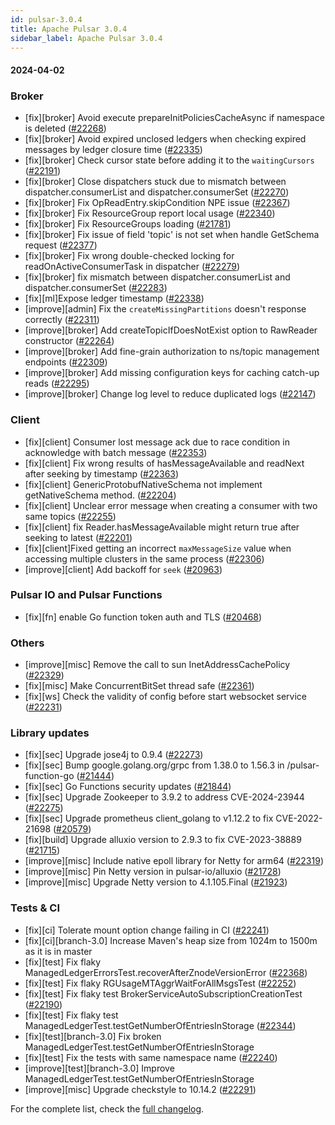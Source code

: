 ```yaml
---
id: pulsar-3.0.4
title: Apache Pulsar 3.0.4
sidebar_label: Apache Pulsar 3.0.4
---
```


#### 2024-04-02

### Broker

- [fix][broker] Avoid execute prepareInitPoliciesCacheAsync if namespace is deleted ([#22268](https://github.com/apache/pulsar/pull/22268))
- [fix][broker] Avoid expired unclosed ledgers when checking expired messages by ledger closure time ([#22335](https://github.com/apache/pulsar/pull/22335))
- [fix][broker] Check cursor state before adding it to the `waitingCursors` ([#22191](https://github.com/apache/pulsar/pull/22191))
- [fix][broker] Close dispatchers stuck due to mismatch between dispatcher.consumerList and dispatcher.consumerSet ([#22270](https://github.com/apache/pulsar/pull/22270))
- [fix][broker] Fix OpReadEntry.skipCondition NPE issue ([#22367](https://github.com/apache/pulsar/pull/22367))
- [fix][broker] Fix ResourceGroup report local usage ([#22340](https://github.com/apache/pulsar/pull/22340))
- [fix][broker] Fix ResourceGroups loading ([#21781](https://github.com/apache/pulsar/pull/21781))
- [fix][broker] Fix issue of field 'topic' is not set when handle GetSchema request ([#22377](https://github.com/apache/pulsar/pull/22377))
- [fix][broker] Fix wrong double-checked locking for readOnActiveConsumerTask in dispatcher ([#22279](https://github.com/apache/pulsar/pull/22279))
- [fix][broker] fix mismatch between dispatcher.consumerList and dispatcher.consumerSet ([#22283](https://github.com/apache/pulsar/pull/22283))
- [fix][ml]Expose ledger timestamp  ([#22338](https://github.com/apache/pulsar/pull/22338))
- [improve][admin] Fix the `createMissingPartitions` doesn't response correctly ([#22311](https://github.com/apache/pulsar/pull/22311))
- [improve][broker] Add createTopicIfDoesNotExist option to RawReader constructor ([#22264](https://github.com/apache/pulsar/pull/22264))
- [improve][broker] Add fine-grain authorization to ns/topic management endpoints ([#22309](https://github.com/apache/pulsar/pull/22309))
- [improve][broker] Add missing configuration keys for caching catch-up reads ([#22295](https://github.com/apache/pulsar/pull/22295))
- [improve][broker] Change log level to reduce duplicated logs ([#22147](https://github.com/apache/pulsar/pull/22147))

### Client

- [fix][client] Consumer lost message ack due to race condition in acknowledge with batch message ([#22353](https://github.com/apache/pulsar/pull/22353))
- [fix][client] Fix wrong results of hasMessageAvailable and readNext after seeking by timestamp ([#22363](https://github.com/apache/pulsar/pull/22363))
- [fix][client] GenericProtobufNativeSchema not implement getNativeSchema method. ([#22204](https://github.com/apache/pulsar/pull/22204))
- [fix][client] Unclear error message when creating a consumer with two same topics ([#22255](https://github.com/apache/pulsar/pull/22255))
- [fix][client] fix Reader.hasMessageAvailable might return true after seeking to latest ([#22201](https://github.com/apache/pulsar/pull/22201))
- [fix][client]Fixed getting an incorrect `maxMessageSize` value when accessing multiple clusters in the same process ([#22306](https://github.com/apache/pulsar/pull/22306))
- [improve][client] Add backoff for `seek` ([#20963](https://github.com/apache/pulsar/pull/20963))

### Pulsar IO and Pulsar Functions

- [fix][fn] enable Go function token auth and TLS ([#20468](https://github.com/apache/pulsar/pull/20468))

### Others

- [improve][misc] Remove the call to sun InetAddressCachePolicy ([#22329](https://github.com/apache/pulsar/pull/22329))
- [fix][misc] Make ConcurrentBitSet thread safe ([#22361](https://github.com/apache/pulsar/pull/22361))
- [fix][ws] Check the validity of config before start websocket service ([#22231](https://github.com/apache/pulsar/pull/22231))

### Library updates

- [fix][sec] Upgrade jose4j to 0.9.4 ([#22273](https://github.com/apache/pulsar/pull/22273))
- [fix][sec] Bump google.golang.org/grpc from 1.38.0 to 1.56.3 in /pulsar-function-go ([#21444](https://github.com/apache/pulsar/pull/21444))
- [fix][sec] Go Functions security updates ([#21844](https://github.com/apache/pulsar/pull/21844))
- [fix][sec] Upgrade Zookeeper to 3.9.2 to address CVE-2024-23944 ([#22275](https://github.com/apache/pulsar/pull/22275))
- [fix][sec] Upgrade prometheus client_golang to v1.12.2 to fix CVE-2022-21698 ([#20579](https://github.com/apache/pulsar/pull/20579))
- [fix][build] Upgrade alluxio version to 2.9.3 to fix CVE-2023-38889 ([#21715](https://github.com/apache/pulsar/pull/21715))
- [improve][misc] Include native epoll library for Netty for arm64 ([#22319](https://github.com/apache/pulsar/pull/22319))
- [improve][misc] Pin Netty version in pulsar-io/alluxio ([#21728](https://github.com/apache/pulsar/pull/21728))
- [improve][misc] Upgrade Netty version to 4.1.105.Final ([#21923](https://github.com/apache/pulsar/pull/21923))

### Tests & CI

- [fix][ci] Tolerate mount option change failing in CI ([#22241](https://github.com/apache/pulsar/pull/22241))
- [fix][ci][branch-3.0] Increase Maven's heap size from 1024m to 1500m as it is in master
- [fix][test] Fix flaky ManagedLedgerErrorsTest.recoverAfterZnodeVersionError ([#22368](https://github.com/apache/pulsar/pull/22368))
- [fix][test] Fix flaky RGUsageMTAggrWaitForAllMsgsTest ([#22252](https://github.com/apache/pulsar/pull/22252))
- [fix][test] Fix flaky test BrokerServiceAutoSubscriptionCreationTest ([#22190](https://github.com/apache/pulsar/pull/22190))
- [fix][test] Fix flaky test ManagedLedgerTest.testGetNumberOfEntriesInStorage ([#22344](https://github.com/apache/pulsar/pull/22344))
- [fix][test][branch-3.0] Fix broken ManagedLedgerTest.testGetNumberOfEntriesInStorage
- [fix][test] Fix the tests with same namespace name ([#22240](https://github.com/apache/pulsar/pull/22240))
- [improve][test][branch-3.0] Improve ManagedLedgerTest.testGetNumberOfEntriesInStorage
- [improve][misc] Upgrade checkstyle to 10.14.2 ([#22291](https://github.com/apache/pulsar/pull/22291))

For the complete list, check the [full changelog](https://github.com/apache/pulsar/compare/v3.0.3...v3.0.4).